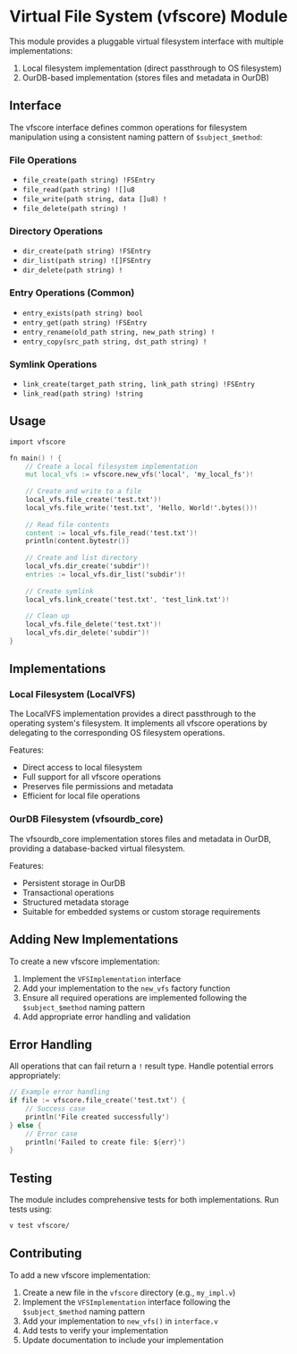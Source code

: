 # Virtual File System (vfscore) Module

This module provides a pluggable virtual filesystem interface with multiple implementations:

1. Local filesystem implementation (direct passthrough to OS filesystem)
2. OurDB-based implementation (stores files and metadata in OurDB)

## Interface

The vfscore interface defines common operations for filesystem manipulation using a consistent naming pattern of `$subject_$method`:

### File Operations
- `file_create(path string) !FSEntry`
- `file_read(path string) ![]u8`
- `file_write(path string, data []u8) !`
- `file_delete(path string) !`

### Directory Operations
- `dir_create(path string) !FSEntry`
- `dir_list(path string) ![]FSEntry`
- `dir_delete(path string) !`

### Entry Operations (Common)
- `entry_exists(path string) bool`
- `entry_get(path string) !FSEntry`
- `entry_rename(old_path string, new_path string) !`
- `entry_copy(src_path string, dst_path string) !`

### Symlink Operations
- `link_create(target_path string, link_path string) !FSEntry`
- `link_read(path string) !string`

## Usage

```v
import vfscore

fn main() ! {
    // Create a local filesystem implementation
    mut local_vfs := vfscore.new_vfs('local', 'my_local_fs')!
    
    // Create and write to a file
    local_vfs.file_create('test.txt')!
    local_vfs.file_write('test.txt', 'Hello, World!'.bytes())!
    
    // Read file contents
    content := local_vfs.file_read('test.txt')!
    println(content.bytestr())
    
    // Create and list directory
    local_vfs.dir_create('subdir')!
    entries := local_vfs.dir_list('subdir')!
    
    // Create symlink
    local_vfs.link_create('test.txt', 'test_link.txt')!
    
    // Clean up
    local_vfs.file_delete('test.txt')!
    local_vfs.dir_delete('subdir')!
}
```

## Implementations

### Local Filesystem (LocalVFS)

The LocalVFS implementation provides a direct passthrough to the operating system's filesystem. It implements all vfscore operations by delegating to the corresponding OS filesystem operations.

Features:
- Direct access to local filesystem
- Full support for all vfscore operations
- Preserves file permissions and metadata
- Efficient for local file operations

### OurDB Filesystem (vfsourdb_core)

The vfsourdb_core implementation stores files and metadata in OurDB, providing a database-backed virtual filesystem.

Features:
- Persistent storage in OurDB
- Transactional operations
- Structured metadata storage
- Suitable for embedded systems or custom storage requirements

## Adding New Implementations

To create a new vfscore implementation:

1. Implement the `VFSImplementation` interface
2. Add your implementation to the `new_vfs` factory function
3. Ensure all required operations are implemented following the `$subject_$method` naming pattern
4. Add appropriate error handling and validation

## Error Handling

All operations that can fail return a `!` result type. Handle potential errors appropriately:

```v
// Example error handling
if file := vfscore.file_create('test.txt') {
    // Success case
    println('File created successfully')
} else {
    // Error case
    println('Failed to create file: ${err}')
}
```

## Testing

The module includes comprehensive tests for both implementations. Run tests using:

```bash
v test vfscore/
```

## Contributing

To add a new vfscore implementation:

1. Create a new file in the `vfscore` directory (e.g., `my_impl.v`)
2. Implement the `VFSImplementation` interface following the `$subject_$method` naming pattern
3. Add your implementation to `new_vfs()` in `interface.v`
4. Add tests to verify your implementation
5. Update documentation to include your implementation

